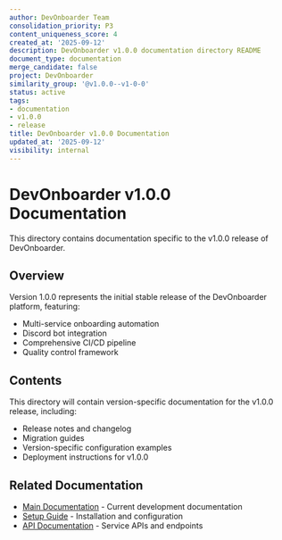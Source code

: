 ```yaml
---
author: DevOnboarder Team
consolidation_priority: P3
content_uniqueness_score: 4
created_at: '2025-09-12'
description: DevOnboarder v1.0.0 documentation directory README
document_type: documentation
merge_candidate: false
project: DevOnboarder
similarity_group: '@v1.0.0--v1-0-0'
status: active
tags:
- documentation
- v1.0.0
- release
title: DevOnboarder v1.0.0 Documentation
updated_at: '2025-09-12'
visibility: internal
---
```


# DevOnboarder v1.0.0 Documentation

This directory contains documentation specific to the v1.0.0 release of DevOnboarder.

## Overview

Version 1.0.0 represents the initial stable release of the DevOnboarder platform, featuring:

- Multi-service onboarding automation
- Discord bot integration
- Comprehensive CI/CD pipeline
- Quality control framework

## Contents

This directory will contain version-specific documentation for the v1.0.0 release, including:

- Release notes and changelog
- Migration guides
- Version-specific configuration examples
- Deployment instructions for v1.0.0

## Related Documentation

- [Main Documentation](../README.md) - Current development documentation
- [Setup Guide](../setup.md) - Installation and configuration
- [API Documentation](../api/) - Service APIs and endpoints
